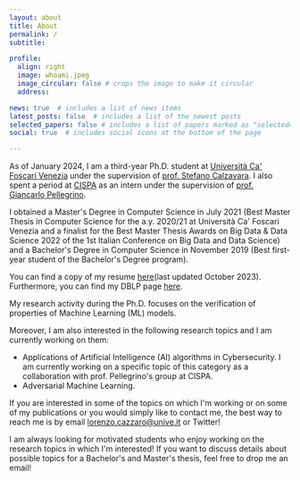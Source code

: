 ```yaml
---
layout: about
title: About
permalink: /
subtitle:

profile:
  align: right
  image: whoami.jpeg
  image_circular: false # crops the image to make it circular
  address:

news: true  # includes a list of news items
latest_posts: false  # includes a list of the newest posts
selected_papers: false # includes a list of papers marked as "selected={true}"
social: true  # includes social icons at the bottom of the page

---
```


As of January 2024, I am a third-year Ph.D. student at [Università Ca' Foscari Venezia](https://www.unive.it/) under the supervision of [prof. Stefano Calzavara](https://www.dais.unive.it/~calzavara/). I also spent a period at [CISPA](https://cispa.de/en) as an intern under the supervision of [prof. Giancarlo Pellegrino](https://trouge.net/group/).

I obtained a Master's Degree in Computer Science in July 2021 (Best Master Thesis in Computer Science for the a.y. 2020/21 at Università Ca' Foscari Venezia and a finalist for the Best Master Thesis Awards on Big Data & Data Science 2022 of the 1st Italian Conference on Big Data and Data Science) and a Bachelor's Degree in Computer Science in November 2019 (Best first-year student of the Bachelor's Degree program).

You can find a copy of my resume [here](https://lorenzocazzaro.github.io/cv/ResumeCazzaro.pdf)(last updated October 2023). Furthermore, you can find my DBLP page [here](https://dblp.org/pid/294/3340.html).

My research activity during the Ph.D. focuses on the verification of properties of Machine Learning (ML) models. 

Moreover, I am also interested in the following research topics and I am currently working on them:

- Applications of Artificial Intelligence (AI) algorithms in Cybersecurity. I am currently working on a specific topic of this category as a collaboration with prof. Pellegrino's group at CISPA.
- Adversarial Machine Learning.

If you are interested in some of the topics on which I'm working or on some of my publications or you would simply like to contact me, the best way to reach me is by email [lorenzo.cazzaro@unive.it](mailto:lorenzo.cazzaro@unive.it) or Twitter!

I am always looking for motivated students who enjoy working on the research topics in which I'm interested! If you want to discuss details about possible topics for a Bachelor's and Master's thesis, feel free to drop me an email!


